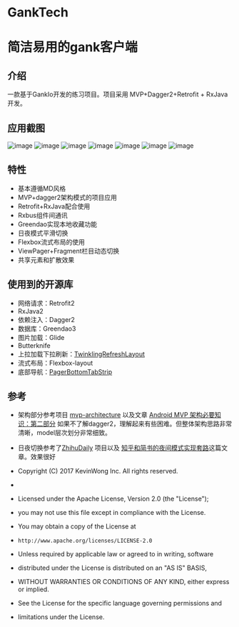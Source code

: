 # GankTech
# 简洁易用的gank客户端
**介绍**
---------
一款基于GankIo开发的练习项目。项目采用  MVP+Dagger2+Retrofit + RxJava开发。

**应用截图**
-----------

![image](https://github.com/Eastascend/GankTech/blob/master/ScreenShots/1.png)
![image](https://github.com/Eastascend/GankTech/blob/master/ScreenShots/2.png)
![image](https://github.com/Eastascend/GankTech/blob/master/ScreenShots/3.png)
![image](https://github.com/Eastascend/GankTech/blob/master/ScreenShots/4.png)
![image](https://github.com/Eastascend/GankTech/blob/master/ScreenShots/5.png)
![image](https://github.com/Eastascend/GankTech/blob/master/ScreenShots/6.png)
![image](https://github.com/Eastascend/GankTech/blob/master/ScreenShots/7.gif)




**特性**
-----------
* 基本遵循MD风格
* MVP+dagger2架构模式的项目应用
* Retrofit+RxJava配合使用
* Rxbus组件间通讯
* Greendao实现本地收藏功能
* 日夜模式平滑切换
* Flexbox流式布局的使用
* ViewPager+Fragment栏目动态切换
* 共享元素和扩散效果

**使用到的开源库**
-----------

* 网络请求：Retrofit2
* RxJava2
* 依赖注入：Dagger2
* 数据库：Greendao3
* 图片加载：Glide
* Butterknife
* 上拉加载下拉刷新：[TwinklingRefreshLayout](https://github.com/lcodecorex/TwinklingRefreshLayout) 
* 流式布局：Flexbox-layout 
* 底部导航：[PagerBottomTabStrip](https://github.com/tyzlmjj/PagerBottomTabStrip)

**参考**
-----------
* 架构部分参考项目 [mvp-architecture](https://github.com/MindorksOpenSource/android-mvp-architecture) 以及文章
[Android MVP 架构必要知识：第二部分](https://juejin.im/entry/58a5992961ff4b006c4455e3?utm_source=gold-miner&utm_medium=readme&utm_campaign=github)
如果不了解dagger2，理解起来有些困难。但整体架构思路非常清晰，model层次划分非常细致。

* 日夜切换参考了[ZhihuDaily](https://github.com/hefuyicoder/ZhihuDaily) 项目以及 [知乎和简书的夜间模式实现套路](http://www.jianshu.com/p/3b55e84742e5)这篇文章。效果很好




 * Copyright (C) 2017 KevinWong Inc. All rights reserved.
 *
 * Licensed under the Apache License, Version 2.0 (the "License");
 * you may not use this file except in compliance with the License.
 * You may obtain a copy of the License at
 *     http://www.apache.org/licenses/LICENSE-2.0
 * Unless required by applicable law or agreed to in writing, software
 * distributed under the License is distributed on an "AS IS" BASIS,
 * WITHOUT WARRANTIES OR CONDITIONS OF ANY KIND, either express or implied.
 * See the License for the specific language governing permissions and
 * limitations under the License.

